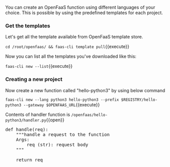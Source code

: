 You can create an OpenFaaS function using different languages of your choice. This is possible
by using the predefined templates for each project.


### Get the templates
Let's get all the template available from OpenFaaS template store.

`cd /root/openfaas/ && faas-cli template pull`{{execute}}

Now you can list all the templates you've downloaded like this:

`faas-cli new --list`{{execute}}

  
### Creating a new project
Now create a new function called "hello-python3" by using below command

`faas-cli new --lang python3 hello-python3 --prefix $REGISTRY/hello-python3 --gateway $OPENFAAS_URL`{{execute}}

Contents of handler function is 
`/openfaas/hello-python3/handler.py`{{open}}

<pre>
def handle(req):
    """handle a request to the function
    Args:
        req (str): request body
    """

    return req
</pre>
